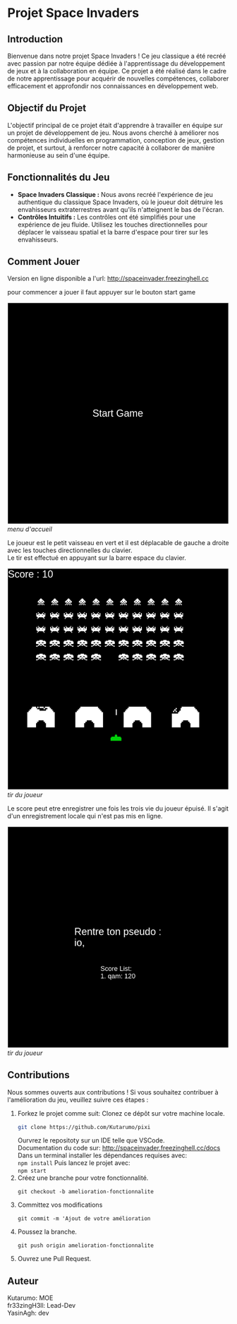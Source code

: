 # Projet Space Invaders

## Introduction
Bienvenue dans notre projet Space Invaders ! Ce jeu classique a été recréé avec passion par notre équipe dédiée à l'apprentissage du développement de jeux et à la collaboration en équipe. Ce projet a été réalisé dans le cadre de notre apprentissage pour acquérir de nouvelles compétences, collaborer efficacement et approfondir nos connaissances en développement web.

## Objectif du Projet
L'objectif principal de ce projet était d'apprendre à travailler en équipe sur un projet de développement de jeu. Nous avons cherché à améliorer nos compétences individuelles en programmation, conception de jeux, gestion de projet, et surtout, à renforcer notre capacité à collaborer de manière harmonieuse au sein d'une équipe.

## Fonctionnalités du Jeu
- **Space Invaders Classique :** Nous avons recréé l'expérience de jeu authentique du classique Space Invaders, où le joueur doit détruire les envahisseurs extraterrestres avant qu'ils n'atteignent le bas de l'écran.
- **Contrôles Intuitifs :** Les contrôles ont été simplifiés pour une expérience de jeu fluide. Utilisez les touches directionnelles pour déplacer le vaisseau spatial et la barre d'espace pour tirer sur les envahisseurs.

## Comment Jouer
Version en ligne disponible a l'url: http://spaceinvader.freezinghell.cc

pour commencer a jouer il faut appuyer sur le bouton start game

![Capture d'écran 1](src/publics/userdocs/homescreen.png)
*menu d'accueil*

Le joueur est le petit vaisseau en vert et il est déplacable de gauche a droite avec les touches directionnelles du clavier.  
Le tir est effectué en appuyant sur la barre espace du clavier.

![Capture d'écran 2](src/publics/userdocs/bulletscreen.png)
*tir du joueur*

Le score peut etre enregistrer une fois les trois vie du joueur épuisé. Il s'agit d'un enregistrement locale qui n'est pas mis en ligne.

![Capture d'écran 3](src/publics/userdocs/scorescreen.png)
*tir du joueur*

## Contributions

Nous sommes ouverts aux contributions ! Si vous souhaitez contribuer à l'amélioration du jeu, veuillez suivre ces étapes :

1. Forkez le projet comme suit:
    Clonez ce dépôt sur votre machine locale.
    ```bash
    git clone https://github.com/Kutarumo/pixi
    ```
    Ourvrez le repositoty sur un IDE telle que VSCode.  
    Documentation du code sur: http://spaceinvader.freezinghell.cc/docs  
    Dans un terminal installer les dépendances requises avec:  
        ```
        npm install
        ```
    Puis lancez le projet avec:  
        ```
        npm start
        ```
2. Créez une branche pour votre fonctionnalité. 
    ```
    git checkout -b amelioration-fonctionnalite
    ```
3. Committez vos modifications 
    ```
    git commit -m 'Ajout de votre amélioration
    ```
4. Poussez la branche. 
    ```
    git push origin amelioration-fonctionnalite
    ```
5. Ouvrez une Pull Request.

## Auteur
Kutarumo: MOE  
fr33zingH3ll: Lead-Dev  
YasinAgh: dev  